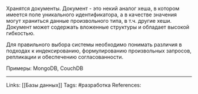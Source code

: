 Хранятся документы. Документ - это некий аналог хеша, в котором имеется поле уникального идентификатора, а в качестве значения могут храниться данные произвольного типа, в т.ч. другие хеши. Документ может содержать вложенные структуры и обладает высокой гибкостью. 

Для правильного выбора системы необходимо понимать различия в подходах к индексированию, формулированию произвольных запросов, репликации и обеспечению согласованности. 

Примеры: MongoDB, CouchDB
___
Links: [[Базы данных]]
Tags: #разработка 
References: